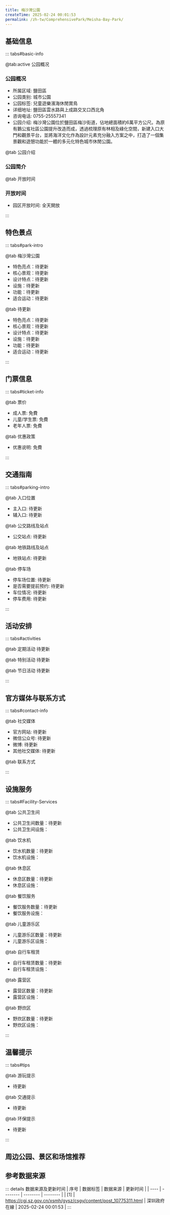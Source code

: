 ```yaml
---
title: 梅沙灣公園
createTime: 2025-02-24 00:01:53
permalink: /zh-tw/ComprehensivePark/Meisha-Bay-Park/
---
```



<script setup>
import ImageSwiper from '/.vuepress/theme/components/ImageSwiper.vue'
// 轮播图数据
const swiperItems = [
    {
                link: 'https://cgj.sz.gov.cn/img/4/4005/4005974/10775311.jpg',
                title: '梅沙灣公園',
                description: '',
                author: '深圳政府在線',
                date: '2025/02/25'
                },
  {
                link: 'https://cgj.sz.gov.cn/img/4/4005/4005974/10775311.jpg',
                title: '梅沙灣公園',
                description: '',
                author: '深圳政府在線',
                date: '2025/02/25'
                }
]
// 配置项
const swiperConfig = {
  height: 500,
  showInfo: true
}
</script>
<!-- 轮播图组件 -->
<ImageSwiper :items="swiperItems" :config="swiperConfig" />



## 基础信息

::: tabs#basic-info

@tab:active 公园概况
### 公园概况
- 所属区域: 鹽田區
- 公园类别: 城市公園
- 公园标签: 兒童遊樂濱海休閒賞鳥
- 详细地址: 鹽田區雲水路與上成路交叉口西北角
- 咨询电话: 0755-25557341
- 公园介绍: 梅沙灣公園位於鹽田區梅沙街道，佔地總面積約6萬平方公尺。為原有鵝公岌社區公園提升改造而成，透過梳理原有林相及綠化空間，新建入口大門和觀景平台，並將海洋文化作為設計元素充分融入方案之中，打造了一個集景觀和遊憩功能於一體的多元化特色城市休閒公園。

@tab 公园介绍
### 公园简介
@tab 开放时间
### 开放时间
- 园区开放时间: 全天開放

:::

## 特色景点

::: tabs#park-intro

@tab 梅沙灣公園
<ImageCard
image="https://cgj.sz.gov.cn/images/index20230710_1.png"
    title="梅沙灣公園"
    description="巨浪廣場，地面海浪狀鋪裝與大門構築物相呼應，呈現鹽田特有的海洋元素。廣場一側的童夢樂島可謂是孩子的樂園，從滑梯、搖搖樂到趣味攀爬架、玩樂微山坡，基本上涵蓋了各年齡段孩童娛樂需求。位於整個公園最高處的「貝殼觀景台」上，可俯瞰整個梅沙灣的山海美景。"
    date=""
    author="深圳政府在線"
/>


- 特色亮点：待更新
- 核心景观：待更新
- 设计特点：待更新
- 设施：待更新
- 功能：待更新
- 适合运动：待更新

@tab 待更新
<ImageCard
image="https://cgj.sz.gov.cn/images/index20230710_1.png"
    title="梅沙灣公園"
    description="巨浪廣場，地面海浪狀鋪裝與大門構築物相呼應，呈現鹽田特有的海洋元素。廣場一側的童夢樂島可謂是孩子的樂園，從滑梯、搖搖樂到趣味攀爬架、玩樂微山坡，基本上涵蓋了各年齡段孩童娛樂需求。位於整個公園最高處的「貝殼觀景台」上，可俯瞰整個梅沙灣的山海美景。"
    date=""
    author="深圳政府在線"
/>


- 特色亮点：待更新
- 核心景观：待更新
- 设计特点：待更新
- 设施：待更新
- 功能：待更新
- 适合运动：待更新

:::

## 门票信息

::: tabs#ticket-info

@tab 票价
- 成人票: 免費
- 儿童/学生票: 免費
- 老年人票: 免費

@tab 优惠政策
- 优惠说明: 免費

:::

## 交通指南

::: tabs#parking-intro

@tab 入口位置
- 主入口: 待更新
- 辅入口: 待更新

@tab 公交路线及站点
- 公交站点: 待更新

@tab 地铁路线及站点
- 地铁站点: 待更新

@tab 停车场
- 停车场位置: 待更新
- 是否需要提前预约: 待更新
- 车位情况: 待更新
- 停车费用: 待更新

:::

## 活动安排

::: tabs#activities

@tab 定期活动
待更新

@tab 特别活动
待更新

@tab 节日活动
待更新

:::

## 官方媒体与联系方式

::: tabs#contact-info

@tab 社交媒体
- 官方网站: 待更新
- 微信公众号: 待更新
- 微博: 待更新
- 其他社交媒体: 待更新

@tab 联系方式

:::

## 设施服务

::: tabs#Facility-Services

@tab 公共卫生间
- 公共卫生间数量：待更新
- 公共卫生间设施：

@tab 饮水机
- 饮水机数量：待更新
- 饮水机设施：

@tab 休息区
- 休息区数量：待更新
- 休息区设施：

@tab 餐饮服务
- 餐饮服务数量：待更新
- 餐饮服务设施：

@tab 儿童游乐区
- 儿童游乐区数量：待更新
- 儿童游乐区设施：

@tab 自行车租赁
- 自行车租赁数量：待更新
- 自行车租赁设施：

@tab 露营区
- 露营区数量：待更新
- 露营区设施：

@tab 野炊区
- 野炊区数量：待更新
- 野炊区设施：

:::

## 温馨提示

::: tabs#tips

@tab 游玩提示
- 待更新

@tab 交通提示
- 待更新

@tab 环保提示
- 待更新

:::

## 周边公园、景区和场馆推荐

<CardGrid>
  <ImageCard
        image="https://cgj.sz.gov.cn/img/4/4005/4005975/10775312.jpg"
        title="平巒山公園"
        description="平巒山公園總面積為219公頃，邊界週長為8439米，公園內最高峰238米，緊鄰鐵崗水庫，景色優美，可觀性強，是具有“健康林”特色和移動風景線的綜合性公園，也是少有的位於城市中心區的生態林。山上建多條登山道，遊客可充分享受森林浴的清新與登山健身的樂趣。"
        href="/zh-tw/ComprehensivePark/Pingluanshan-Park/"
        author="深圳政府在線"
        date="2025/01/02"
      />
      <ImageCard
        image="https://cgj.sz.gov.cn/img/4/4005/4005975/10775312.jpg"
        title="平巒山公園"
        description="平巒山公園總面積為219公頃，邊界週長為8439米，公園內最高峰238米，緊鄰鐵崗水庫，景色優美，可觀性強，是具有“健康林”特色和移動風景線的綜合性公園，也是少有的位於城市中心區的生態林。山上建多條登山道，遊客可充分享受森林浴的清新與登山健身的樂趣。"
        href="/zh-tw/ComprehensivePark/Pingluanshan-Park/"
        author="深圳政府在線"
        date="2025/01/02"
      />
    </CardGrid>


## 参考数据来源

::: details 数据来源及更新时间
| 序号 | 数据标签 | 数据来源 | 更新时间 |
| ---- | -------- | -------- | -------- |
| [1] | https://cgj.sz.gov.cn/xsmh/gysz/csgy/content/post_10775311.html | 深圳政府在線 | 2025-02-24 00:01:53 |
:::

